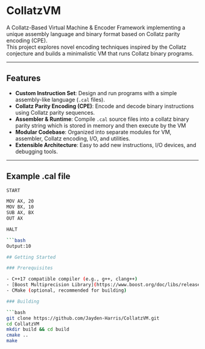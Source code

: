 # CollatzVM

A Collatz-Based Virtual Machine & Encoder Framework implementing a unique assembly language and binary format based on Collatz parity encoding (CPE).  
This project explores novel encoding techniques inspired by the Collatz conjecture and builds a minimalistic VM that runs Collatz binary programs.

---

## Features

- **Custom Instruction Set**: Design and run programs with a simple assembly-like language (`.cal` files).  
- **Collatz Parity Encoding (CPE)**: Encode and decode binary instructions using Collatz parity sequences.  
- **Assembler & Runtime**: Compile `.cal` source files into a collatz binary parity string which is stored in memory and then execute by the VM
- **Modular Codebase**: Organized into separate modules for VM, assembler, Collatz encoding, I/O, and utilities.  
- **Extensible Architecture**: Easy to add new instructions, I/O devices, and debugging tools.

---

## Example .cal file

```bash
START

MOV AX, 20
MOV BX, 10
SUB AX, BX
OUT AX

HALT

```bash
Output:10

## Getting Started

### Prerequisites

- C++17 compatible compiler (e.g., g++, clang++)  
- [Boost Multiprecision Library](https://www.boost.org/doc/libs/release/libs/multiprecision/)  
- CMake (optional, recommended for building)

### Building

```bash
git clone https://github.com/Jayden-Harris/CollatzVM.git
cd CollatzVM
mkdir build && cd build
cmake ..
make
